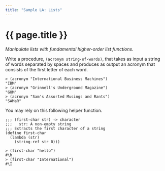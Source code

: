 ```yaml
---
title: "Sample LA: Lists"
---
```

# {{ page.title }}

_Manipulate lists with fundamental higher-order list functions._

Write a procedure, `(acronym string-of-words)`, that takes as input
a string of words separated by spaces and produces as output an
acronym that consists of the first letter of each word.

```racket
> (acronym "International Business Machines")
"IBM"
> (acronym "Grinnell's Underground Magazine")
"GUM"
> (acronym "Sam's Assorted Musings and Rants")
"SAMaR"
```

You may rely on this following helper function.

```racket
;;; (first-char str) -> character
;;;   str: A non-empty string
;;; Extracts the first character of a string
(define first-char
  (lambda (str)
    (string-ref str 0)))
```

```racket
> (first-char "hello")
#\h
> (first-char "International")
#\I
```


